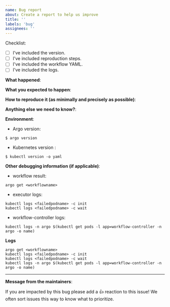 ```yaml
---
name: Bug report
about: Create a report to help us improve
title: ''
labels: 'bug'
assignees: ''
---
```

Checklist:

 * [ ] I've included the version.
 * [ ] I've included reproduction steps.
 * [ ] I've included the workflow YAML.
 * [ ] I've included the logs.
 
**What happened**:

**What you expected to happen**:

**How to reproduce it (as minimally and precisely as possible)**:

**Anything else we need to know?**:

**Environment**:
- Argo version:
```
$ argo version
```
- Kubernetes version :
```
$ kubectl version -o yaml
```

**Other debugging information (if applicable)**:
- workflow result:
```
argo get <workflowname>
```
- executor logs:
```
kubectl logs <failedpodname> -c init
kubectl logs <failedpodname> -c wait
```
- workflow-controller logs:
```
kubectl logs -n argo $(kubectl get pods -l app=workflow-controller -n argo -o name)
```

**Logs**

```
argo get <workflowname>
kubectl logs <failedpodname> -c init
kubectl logs <failedpodname> -c wait
kubectl logs -n argo $(kubectl get pods -l app=workflow-controller -n argo -o name)
```

---
<!-- Issue Author: Don't delete this message to encourage other users to support your issue! -->
**Message from the maintainers**:

If you are impacted by this bug please add a 👍 reaction to this issue! We often sort issues this way to know what to prioritize.
